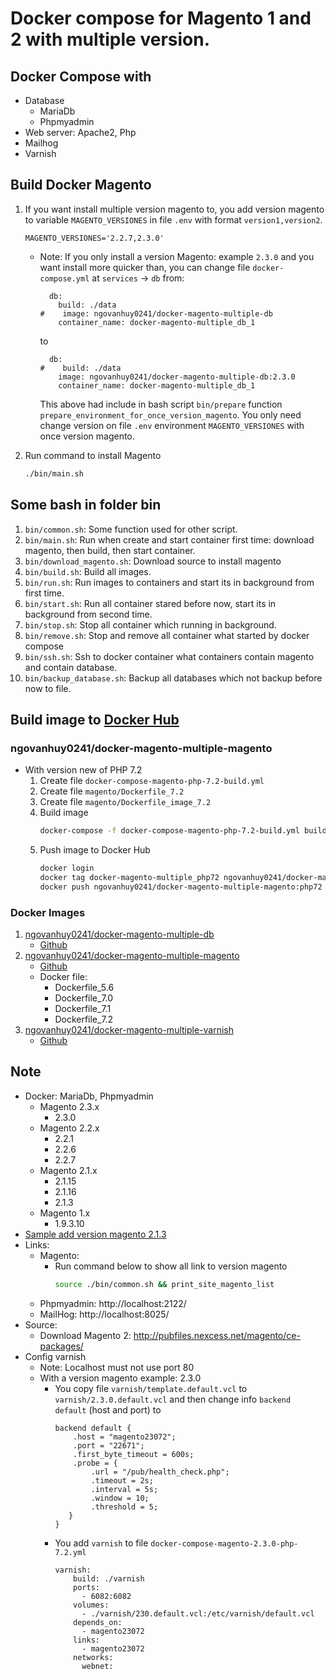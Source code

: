 # Docker compose for Magento 1 and 2 with multiple version.

## Docker Compose with
- Database
    - MariaDb
    - Phpmyadmin
- Web server: Apache2, Php
- Mailhog
- Varnish

## Build Docker Magento
1. If you want install multiple version magento to, you add version magento to variable `MAGENTO_VERSIONES` in file `.env` with format `version1,version2`.
    ```text
    MAGENTO_VERSIONES='2.2.7,2.3.0'
    ```
    
    - Note: If you only install a version Magento: example `2.3.0` and you want install more quicker than, you can change file `docker-compose.yml` at `services` -> `db` from:
        ```text
          db:
            build: ./data
        #    image: ngovanhuy0241/docker-magento-multiple-db
            container_name: docker-magento-multiple_db_1
        ```
        
        to
        
        ```text
          db:
        #    build: ./data
            image: ngovanhuy0241/docker-magento-multiple-db:2.3.0
            container_name: docker-magento-multiple_db_1
        ``` 
        
        This above had include in bash script `bin/prepare` function `prepare_environment_for_once_version_magento`. You only need change version on file `.env` environment `MAGENTO_VERSIONES` with once version magento. 
2. Run command to install Magento
    ```bash
    ./bin/main.sh
    ```

## Some bash in folder bin
1. `bin/common.sh`: Some function used for other script.
2. `bin/main.sh`: Run when create and start container first time: download magento, then build, then start container.
3. `bin/download_magento.sh`: Download source to install magento
4. `bin/build.sh`: Build all images.
5. `bin/run.sh`: Run images to containers and start its in background from first time.
6. `bin/start.sh`: Run all container stared before now, start its in background from second time.
7. `bin/stop.sh`: Stop all container which running in background.
8. `bin/remove.sh`: Stop and remove all container what started by docker compose
9. `bin/ssh.sh`: Ssh to docker container what containers contain magento and contain database.
10. `bin/backup_database.sh`: Backup all databases which not backup before now to file.

## Build image to [Docker Hub](https://hub.docker.com)
### ngovanhuy0241/docker-magento-multiple-magento
- With version new of PHP 7.2
    1. Create file `docker-compose-magento-php-7.2-build.yml`
    2. Create file `magento/Dockerfile_7.2`
    3. Create file `magento/Dockerfile_image_7.2`
    4. Build image
        ```bash
        docker-compose -f docker-compose-magento-php-7.2-build.yml build
        ```
    5. Push image to Docker Hub
        ```bash
        docker login
        docker tag docker-magento-multiple_php72 ngovanhuy0241/docker-magento-multiple-magento:php72
        docker push ngovanhuy0241/docker-magento-multiple-magento:php72
        ```

### Docker Images
1. [ngovanhuy0241/docker-magento-multiple-db](https://hub.docker.com/r/ngovanhuy0241/docker-magento-multiple-db/)
    - [Github](https://github.com/FinbertMagestore/docker-magento-multiple-db/tree/develop)
2. [ngovanhuy0241/docker-magento-multiple-magento](https://hub.docker.com/r/ngovanhuy0241/docker-magento-multiple-magento)
    - [Github](https://github.com/FinbertMagestore/docker-magento-multiple/tree/develop/magento)
    - Docker file:
        - Dockerfile_5.6
        - Dockerfile_7.0
        - Dockerfile_7.1
        - Dockerfile_7.2
3. [ngovanhuy0241/docker-magento-multiple-varnish](https://hub.docker.com/r/ngovanhuy0241/docker-magento-multiple-varnish)
    - [Github](https://github.com/FinbertMagestore/docker-magento-multiple/tree/develop/varnish)
## Note
- Docker: MariaDb, Phpmyadmin
    - Magento 2.3.x
        - 2.3.0
    - Magento 2.2.x
        - 2.2.1
        - 2.2.6
        - 2.2.7        
    - Magento 2.1.x
        - 2.1.15
        - 2.1.16
        - 2.1.3        
    - Magento 1.x 
        - 1.9.3.10
- [Sample add version magento 2.1.3](https://github.com/FinbertMagestore/docker-magento-multiple/commit/a270a89445430f16d7e24231d2c3ae7cd08a7a0f)
- Links:
    - Magento:
        - Run command below to show all link to version magento
            ```bash
            source ./bin/common.sh && print_site_magento_list
            ```
    - Phpmyadmin: http://localhost:2122/
    - MailHog: http://localhost:8025/
- Source:
    - Download Magento 2: http://pubfiles.nexcess.net/magento/ce-packages/    
- Config varnish
    - Note: Localhost must not use port 80
    - With a version magento example: 2.3.0
        - You copy file `varnish/template.default.vcl` to `varnish/2.3.0.default.vcl` and then change info `backend default` (host and port) to
            ```text
            backend default {
                .host = "magento23072";
                .port = "22671";
                .first_byte_timeout = 600s;
                .probe = {
                    .url = "/pub/health_check.php";
                    .timeout = 2s;
                    .interval = 5s;
                    .window = 10;
                    .threshold = 5;
               }
            }
            ```
        - You add `varnish` to file `docker-compose-magento-2.3.0-php-7.2.yml`
            ```text
            varnish:
                build: ./varnish
                ports:
                  - 6082:6082
                volumes:
                  - ./varnish/230.default.vcl:/etc/varnish/default.vcl
                depends_on:
                  - magento23072
                links:
                  - magento23072
                networks:
                  webnet:
            ```